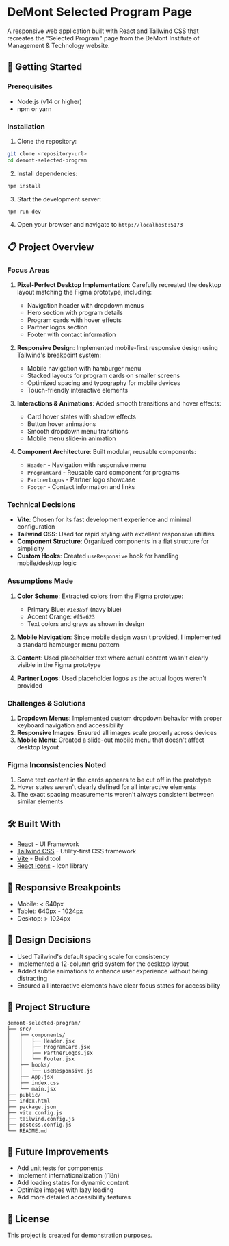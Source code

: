 # DeMont Selected Program Page

A responsive web application built with React and Tailwind CSS that recreates the "Selected Program" page from the DeMont Institute of Management & Technology website.

## 🚀 Getting Started

### Prerequisites
- Node.js (v14 or higher)
- npm or yarn

### Installation

1. Clone the repository:
```bash
git clone <repository-url>
cd demont-selected-program
```

2. Install dependencies:
```bash
npm install
```

3. Start the development server:
```bash
npm run dev
```

4. Open your browser and navigate to `http://localhost:5173`

## 📋 Project Overview

### Focus Areas

1. **Pixel-Perfect Desktop Implementation**: Carefully recreated the desktop layout matching the Figma prototype, including:
   - Navigation header with dropdown menus
   - Hero section with program details
   - Program cards with hover effects
   - Partner logos section
   - Footer with contact information

2. **Responsive Design**: Implemented mobile-first responsive design using Tailwind's breakpoint system:
   - Mobile navigation with hamburger menu
   - Stacked layouts for program cards on smaller screens
   - Optimized spacing and typography for mobile devices
   - Touch-friendly interactive elements

3. **Interactions & Animations**: Added smooth transitions and hover effects:
   - Card hover states with shadow effects
   - Button hover animations
   - Smooth dropdown menu transitions
   - Mobile menu slide-in animation

4. **Component Architecture**: Built modular, reusable components:
   - `Header` - Navigation with responsive menu
   - `ProgramCard` - Reusable card component for programs
   - `PartnerLogos` - Partner logo showcase
   - `Footer` - Contact information and links

### Technical Decisions

- **Vite**: Chosen for its fast development experience and minimal configuration
- **Tailwind CSS**: Used for rapid styling with excellent responsive utilities
- **Component Structure**: Organized components in a flat structure for simplicity
- **Custom Hooks**: Created `useResponsive` hook for handling mobile/desktop logic

### Assumptions Made

1. **Color Scheme**: Extracted colors from the Figma prototype:
   - Primary Blue: `#1e3a5f` (navy blue)
   - Accent Orange: `#f5a623`
   - Text colors and grays as shown in design

2. **Mobile Navigation**: Since mobile design wasn't provided, I implemented a standard hamburger menu pattern

3. **Content**: Used placeholder text where actual content wasn't clearly visible in the Figma prototype

4. **Partner Logos**: Used placeholder logos as the actual logos weren't provided

### Challenges & Solutions

1. **Dropdown Menus**: Implemented custom dropdown behavior with proper keyboard navigation and accessibility
2. **Responsive Images**: Ensured all images scale properly across devices
3. **Mobile Menu**: Created a slide-out mobile menu that doesn't affect desktop layout

### Figma Inconsistencies Noted

1. Some text content in the cards appears to be cut off in the prototype
2. Hover states weren't clearly defined for all interactive elements
3. The exact spacing measurements weren't always consistent between similar elements

## 🛠️ Built With

- [React](https://reactjs.org/) - UI Framework
- [Tailwind CSS](https://tailwindcss.com/) - Utility-first CSS framework
- [Vite](https://vitejs.dev/) - Build tool
- [React Icons](https://react-icons.github.io/react-icons/) - Icon library

## 📱 Responsive Breakpoints

- Mobile: < 640px
- Tablet: 640px - 1024px
- Desktop: > 1024px

## 🎨 Design Decisions

- Used Tailwind's default spacing scale for consistency
- Implemented a 12-column grid system for the desktop layout
- Added subtle animations to enhance user experience without being distracting
- Ensured all interactive elements have clear focus states for accessibility

## 📂 Project Structure

```
demont-selected-program/
├── src/
│   ├── components/
│   │   ├── Header.jsx
│   │   ├── ProgramCard.jsx
│   │   ├── PartnerLogos.jsx
│   │   └── Footer.jsx
│   ├── hooks/
│   │   └── useResponsive.js
│   ├── App.jsx
│   ├── index.css
│   └── main.jsx
├── public/
├── index.html
├── package.json
├── vite.config.js
├── tailwind.config.js
├── postcss.config.js
└── README.md
```

## 🚦 Future Improvements

- Add unit tests for components
- Implement internationalization (i18n)
- Add loading states for dynamic content
- Optimize images with lazy loading
- Add more detailed accessibility features

## 📄 License

This project is created for demonstration purposes.